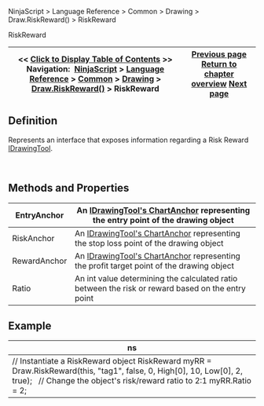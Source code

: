﻿


NinjaScript \> Language Reference \> Common \> Drawing \> Draw.RiskReward() \> RiskReward






















RiskReward







| \<\< [Click to Display Table of Contents](riskreward.md) \>\> **Navigation:**     [NinjaScript](ninjascript.md) \> [Language Reference](language_reference_wip.md) \> [Common](common.md) \> [Drawing](drawing.md) \> [Draw.RiskReward()](draw_riskreward.md) \> RiskReward | [Previous page](draw_riskreward.md) [Return to chapter overview](draw_riskreward.md) [Next page](draw_ruler.md) |
| --- | --- |











## Definition


Represents an interface that exposes information regarding a Risk Reward [IDrawingTool](idrawingtool.md).


 


## Methods and Properties




| EntryAnchor | An [IDrawingTool's ChartAnchor](idrawingtool.htm#chartanchor) representing the entry point of the drawing object |
| --- | --- |
| RiskAnchor | An [IDrawingTool's ChartAnchor](idrawingtool.htm#chartanchor) representing the stop loss point of the drawing object |
| RewardAnchor | An [IDrawingTool's ChartAnchor](idrawingtool.htm#chartanchor) representing the profit target point of the drawing object |
| Ratio | An int value determining the calculated ratio between the risk or reward based on the entry point |



## 


## 


## Example




| ns |
| --- |
| // Instantiate a RiskReward object RiskReward myRR \= Draw.RiskReward(this, "tag1", false, 0, High\[0], 10, Low\[0], 2, true);   // Change the object's risk/reward ratio to 2:1 myRR.Ratio \= 2; |









